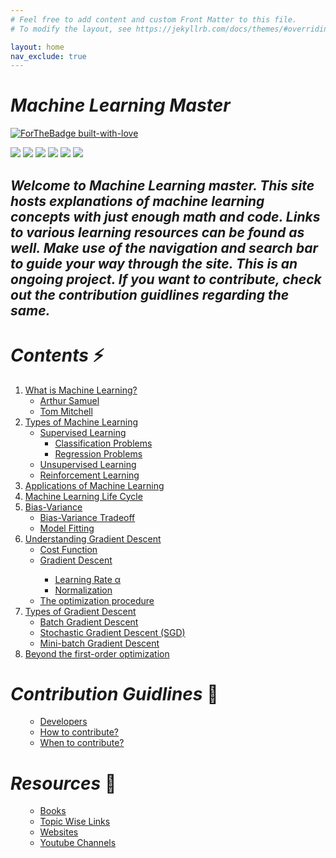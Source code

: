 ```yaml
---
# Feel free to add content and custom Front Matter to this file.
# To modify the layout, see https://jekyllrb.com/docs/themes/#overriding-theme-defaults

layout: home
nav_exclude: true
---
```

# ***Machine Learning Master***
[![ForTheBadge built-with-love](http://ForTheBadge.com/images/badges/built-with-love.svg)](https://github.com/NvsYashwanth)

![](https://badgen.net/badge/Code/Python/blue?icon=https://simpleicons.org/icons/python.svg&labelColor=cyan&label)    ![](https://badgen.net/badge/Library/ScikitLearn/blue?icon=https://upload.wikimedia.org/wikipedia/commons/0/05/Scikit_learn_logo_small.svg&labelColor=cyan&label)    ![](https://badgen.net/badge/Tools/pandas/blue?icon=https://simpleicons.org/icons/pandas.svg&labelColor=cyan&label)       ![](https://badgen.net/badge/Tools/numpy/blue?icon=https://upload.wikimedia.org/wikipedia/commons/1/1a/NumPy_logo.svg&labelColor=cyan&label)        ![](https://badgen.net/badge/Tools/matplotlib/blue?icon=https://upload.wikimedia.org/wikipedia/en/5/56/Matplotlib_logo.svg&labelColor=cyan&label)    ![](https://badgen.net/badge/icon/JupyterNotebook?icon=awesome&label)

<p align='center'>
<h2><strong><em>Welcome to Machine Learning master.
This site hosts explanations of machine learning concepts with just enough math and code.
Links to various learning resources can be found as well.
Make use of the navigation and  search bar to guide your way through the site.
This is an ongoing project. If you want to contribute, check out the contribution guidlines regarding the same.</em></strong></h2>
</p>


# ***Contents*** :zap:
<ol>
 <li><a href='mlwhat/#1-what-is-machine-learning'>What is Machine Learning?</a>
  <ul>
   <li><a href='mlwhat/#arthur-samuel-1959'>Arthur Samuel</a></li>
   <li><a href='mlwhat/#tom-mitchell1997'>Tom Mitchell</a></li>
  </ul>
 </li>
 
   <li><a href='mltype/#2-types-of-machine-learning'>Types of Machine Learning</a>
   <ul>
    <li><a href='mltype/#supervised-learning'>Supervised Learning</a>
     <ul>
       <li><a href='mltype/#classification-problems'>Classification Problems</a></li>
       <li><a href='mltype/#regression-problems'>Regression Problems</a></li>
     </ul>
    </li>
    <li><a href='mltype/#unsupervised-learning'>Unsupervised Learning</a></li>
    <li><a href='mltype/#reinforcement-learning'>Reinforcement Learning</a></li>
   </ul>
 </li>

 <li><a href='mlapp/#3-applications-of-machine-learning'>Applications of Machine Learning</a></li>
  
 <li><a href='mlcycle/#4-machine-learning-life-cycle'>Machine Learning Life Cycle</a></li>
 
 <li><a href="bv/#5-bias-variance">Bias-Variance</a>
  <ul>
   <li><a href='bv/#bias-variance-trade-off'>Bias-Variance Tradeoff</a></li>
   <li><a href='bv/#model-fitting'>Model Fitting</a></li>
  </ul>
 </li>
 
  <li><a href="ugd/#6-understanding-gradient-descent">Understanding Gradient Descent</a>
  <ul>
   <li><a href='ugd/#cost-function'>Cost Function</a></li>
   <li><a href='ugd/#gradient-descent'>Gradient Descent</a></li>
     <ul>
      <li><a href='ugd/#learning-rate-α'>Learning Rate α</a></li>
      <li><a href='ugd/#normalization'>Normalization</a></li>
  </ul>
   
   <li><a href='ugd/#the-optimization-procedure'>The optimization procedure</a></li>
  </ul>
 </li>
 
 <li><a href='typesgd#7-types-of-gradient-descent'>Types of Gradient Descent</a>
   <ul>
   <li><a href='typesgd/#batch-gradient-descent'>Batch Gradient Descent</a></li>
   <li><a href='typesgd/#stochastic-gradient-descent-sgd'>Stochastic Gradient Descent (SGD)</a></li>
   <li><a href='typesgd/#mini-batch-gradient-descent'>Mini-batch Gradient Descent</a></li>
  </ul>
</li>
 
 
 <li><a href='firstorder/#8-beyond-the-first-order-optimization'>Beyond the first-order optimization</a></li>
 
</ol>

# ***Contribution Guidlines*** :page_with_curl:
<ol>
  <ul>
   <li><a href="contribution/#developers">Developers</a></li>
   <li><a href="contribution/#how-to-contribute">How to contribute?</a></li>
   <li><a href="contribution/#when-to-contribute">When to contribute?</a></li>
  </ul>
</ol>

# ***Resources*** :blue_book:
<ol>
  <ul>
   <li><a href="resources/#books">Books</a></li>
   <li><a href="resources/#topic-wise-links">Topic Wise Links</a></li>
   <li><a href="resources/#websites">Websites</a></li>
   <li><a href="resources/#youtube-channels">Youtube Channels</a></li>
  </ul>
</ol>

